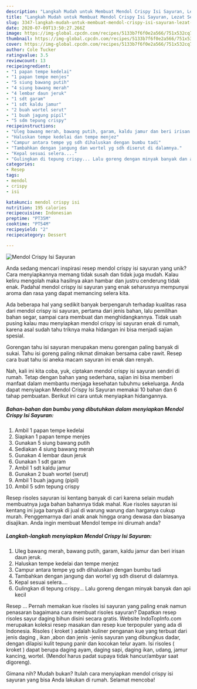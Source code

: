 ```yaml
---
description: "Langkah Mudah untuk Membuat Mendol Crispy Isi Sayuran, Lezat Sekali"
title: "Langkah Mudah untuk Membuat Mendol Crispy Isi Sayuran, Lezat Sekali"
slug: 3347-langkah-mudah-untuk-membuat-mendol-crispy-isi-sayuran-lezat-sekali
date: 2020-07-09T13:50:27.266Z
image: https://img-global.cpcdn.com/recipes/5133b7f6f0e2a566/751x532cq70/mendol-crispy-isi-sayuran-foto-resep-utama.jpg
thumbnail: https://img-global.cpcdn.com/recipes/5133b7f6f0e2a566/751x532cq70/mendol-crispy-isi-sayuran-foto-resep-utama.jpg
cover: https://img-global.cpcdn.com/recipes/5133b7f6f0e2a566/751x532cq70/mendol-crispy-isi-sayuran-foto-resep-utama.jpg
author: Cole Tucker
ratingvalue: 3.5
reviewcount: 13
recipeingredient:
- "1 papan tempe kedelai"
- "1 papan tempe menjes"
- "5 siung bawang putih"
- "4 siung bawang merah"
- "4 lembar daun jeruk"
- "1 sdt garam"
- "1 sdt kaldu jamur"
- "2 buah wortel serut"
- "1 buah jagung pipil"
- "5 sdm tepung crispy"
recipeinstructions:
- "Uleg bawang merah, bawang putih, garam, kaldu jamur dan beri irisan daun jeruk."
- "Haluskan tempe kedelai dan tempe menjez"
- "Campur antara tempe yg sdh dihaluskan dengan bumbu tadi"
- "Tambahkan dengan jangung dan wortel yg sdh diserut di dalamnya."
- "Kepal sesuai selera...."
- "Gulingkan di tepung crispy... Lalu goreng dengan minyak banyak dan api kecil"
categories:
- Resep
tags:
- mendol
- crispy
- isi

katakunci: mendol crispy isi 
nutrition: 195 calories
recipecuisine: Indonesian
preptime: "PT35M"
cooktime: "PT54M"
recipeyield: "2"
recipecategory: Dessert

---
```



![Mendol Crispy Isi Sayuran](https://img-global.cpcdn.com/recipes/5133b7f6f0e2a566/751x532cq70/mendol-crispy-isi-sayuran-foto-resep-utama.jpg)

Anda sedang mencari inspirasi resep mendol crispy isi sayuran yang unik? Cara menyiapkannya memang tidak susah dan tidak juga mudah. Kalau keliru mengolah maka hasilnya akan hambar dan justru cenderung tidak enak. Padahal mendol crispy isi sayuran yang enak seharusnya mempunyai aroma dan rasa yang dapat memancing selera kita.

Ada beberapa hal yang sedikit banyak berpengaruh terhadap kualitas rasa dari mendol crispy isi sayuran, pertama dari jenis bahan, lalu pemilihan bahan segar, sampai cara membuat dan menghidangkannya. Tidak usah pusing kalau mau menyiapkan mendol crispy isi sayuran enak di rumah, karena asal sudah tahu triknya maka hidangan ini bisa menjadi sajian spesial.

Gorengan tahu isi sayuran merupakan menu gorengan paling banyak di sukai. Tahu isi goreng paling nikmat dimakan bersama cabe rawit. Resep cara buat tahu isi aneka macam sayuran ini enak dan renyah.


Nah, kali ini kita coba, yuk, ciptakan mendol crispy isi sayuran sendiri di rumah. Tetap dengan bahan yang sederhana, sajian ini bisa memberi manfaat dalam membantu menjaga kesehatan tubuhmu sekeluarga. Anda dapat menyiapkan Mendol Crispy Isi Sayuran memakai 10 bahan dan 6 tahap pembuatan. Berikut ini cara untuk menyiapkan hidangannya.

<!--inarticleads1-->

##### Bahan-bahan dan bumbu yang dibutuhkan dalam menyiapkan Mendol Crispy Isi Sayuran:

1. Ambil 1 papan tempe kedelai
1. Siapkan 1 papan tempe menjes
1. Gunakan 5 siung bawang putih
1. Sediakan 4 siung bawang merah
1. Gunakan 4 lembar daun jeruk
1. Gunakan 1 sdt garam
1. Ambil 1 sdt kaldu jamur
1. Gunakan 2 buah wortel (serut)
1. Ambil 1 buah jagung (pipil)
1. Ambil 5 sdm tepung crispy


Resep risoles sayuran isi kentang banyak di cari karena selain mudah membuatnya juga bahan bahannya tidak mahal. Kue risoles sayuran isi kentang ini juga banyak di jual di warung warung dan harganya cukup murah. Penggemarnya dari anak anak hingga orang dewasa dan biasanya disajikan. Anda ingin membuat Mendol tempe ini dirumah anda? 

<!--inarticleads2-->

##### Langkah-langkah menyiapkan Mendol Crispy Isi Sayuran:

1. Uleg bawang merah, bawang putih, garam, kaldu jamur dan beri irisan daun jeruk.
1. Haluskan tempe kedelai dan tempe menjez
1. Campur antara tempe yg sdh dihaluskan dengan bumbu tadi
1. Tambahkan dengan jangung dan wortel yg sdh diserut di dalamnya.
1. Kepal sesuai selera....
1. Gulingkan di tepung crispy... Lalu goreng dengan minyak banyak dan api kecil


Resep … Pernah memakan kue risoles isi sayuran yang paling enak namun penasaran bagaimana cara membuat risoles sayuran? Dapatkan resep risoles sayur daging bihun disini secara gratis. Website IndoTopInfo.com merupakan koleksi resep masakan dan resep kue terpopuler yang ada di Indonesia. Risoles ( kroket ) adalah kuliner penganan kue yang terbuat dari jenis daging , ikan ,abon dan jenis -jenis sayuran yang dibungkus dadar, dengan dilapisi kulit tepung panir dan kocokan telur ayam. Isi risoles ( kroket ) dapat berupa daging ayam, daging sapi, daging ikan, udang, jamur kancing, wortel. (Mendol harus padat supaya tidak hancur/ambyar saat digoreng). 

Gimana nih? Mudah bukan? Itulah cara menyiapkan mendol crispy isi sayuran yang bisa Anda lakukan di rumah. Selamat mencoba!

